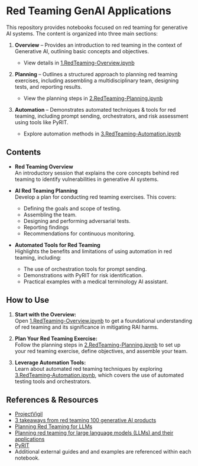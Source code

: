 # Red Teaming GenAI Applications

This repository provides notebooks focused on red teaming for generative AI systems. The content is organized into three main sections:

1. **Overview** – Provides an introduction to red teaming in the context of Generative AI, outlining basic concepts and objectives.  
   - View details in [1.RedTeaming-Overview.ipynb](1.RedTeaming-Overview.ipynb)

2. **Planning** – Outlines a structured approach to planning red teaming exercises, including assembling a multidisciplinary team, designing tests, and reporting results.  
   - View the planning steps in [2.RedTeaming-Planning.ipynb](2.RedTeaming-Planning.ipynb)

3. **Automation** – Demonstrates automated techniques & tools for red teaming, including prompt sending, orchestrators, and risk assessment using tools like PyRIT.  
   - Explore automation methods in [3.RedTeaming-Automation.ipynb](3.RedTeaming-Automation.ipynb)

## Contents

- **Red Teaming Overview**  
  An introductory session that explains the core concepts behind red teaming to identify vulnerabilities in generative AI systems.
  
- **AI Red Teaming Planning**  
  Develop a plan for conducting red teaming exercises. This covers:
  - Defining the goals and scope of testing.
  - Assembling the team.
  - Designing and performing adversarial tests.
  - Reporting findings
  - Recommendations for continuous monitoring.
  
- **Automated Tools for Red Teaming**  
  Highlights the benefits and limitations of using automation in red teaming, including:
  - The use of orchestration tools for prompt sending.
  - Demonstrations with PyRIT for risk identification.
  - Practical examples with a medical terminology AI assistant.

## How to Use

1. **Start with the Overview:**  
   Open [1.RedTeaming-Overview.ipynb](1.RedTeaming-Overview.ipynb) to get a foundational understanding of red teaming and its significance in mitigating RAI harms.

2. **Plan Your Red Teaming Exercise:**  
   Follow the planning steps in [2.RedTeaming-Planning.ipynb](2.RedTeaming-Planning.ipynb) to set up your red teaming exercise, define objectives, and assemble your team.

3. **Leverage Automation Tools:**  
   Learn about automated red teaming techniques by exploring [3.RedTeaming-Automation.ipynb](3.RedTeaming-Automation.ipynb), which covers the use of automated testing tools and orchestrators.

## References & Resources

- [ProjectVigil](https://microsofteur.sharepoint.com/sites/ProjectVigil)
- [3 takeaways from red teaming 100 generative AI products](https://www.microsoft.com/en-us/security/blog/2025/01/13/3-takeaways-from-red-teaming-100-generative-ai-products/)
- [Planning Red Teaming for LLMs](https://learn.microsoft.com/en-us/azure/ai-services/openai/concepts/red-teaming)
- [Planning red teaming for large language models (LLMs) and their applications](https://aka.ms/red-teaming-planning-guide)
- [PyRIT](https://github.com/Azure/PyRIT)
- Additional external guides and and examples are referenced within each notebook.
